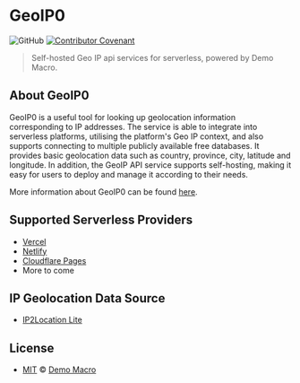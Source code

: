 # GeoIP0

![GitHub](https://img.shields.io/github/license/geoip0/geoip0)
[![Contributor Covenant](https://img.shields.io/badge/Contributor%20Covenant-2.1-4baaaa.svg)](https://www.contributor-covenant.org/version/2/1/code_of_conduct/)

> Self-hosted Geo IP api services for serverless, powered by Demo Macro.

## About GeoIP0

GeoIP0 is a useful tool for looking up geolocation information corresponding to IP addresses. The service is able to integrate into serverless platforms, utilising the platform's Geo IP context, and also supports connecting to multiple publicly available free databases. It provides basic geolocation data such as country, province, city, latitude and longitude. In addition, the GeoIP API service supports self-hosting, making it easy for users to deploy and manage it according to their needs.

More information about GeoIP0 can be found [here](https://www.geoip0.com/).

## Supported Serverless Providers

- [Vercel](https://vercel.geoip0.com/)
- [Netlify](https://netlify.geoip0.com/)
- [Cloudflare Pages](https://cloudflare.geoip0.com/)
- More to come

## IP Geolocation Data Source

- [IP2Location Lite](https://lite.ip2location.com/)

## License

- [MIT](LICENSE) &copy; [Demo Macro](https://imst.xyz/)
